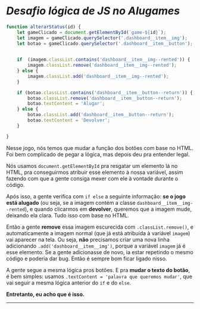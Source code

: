 # ***Desafio lógica de JS no Alugames***
```js
function alterarStatus(id) {
    let gameClicado = document.getElementById(`game-${id}`);
    let imagem = gameClicado.querySelector('.dashboard__item__img');
    let botao = gameClicado.querySelector('.dashboard__item__button');

    
    if  (imagem.classList.contains('dashboard__item__img--rented')) {
        imagem.classList.remove('dashboard__item__img--rented');
    } else { 
        imagem.classList.add('dashboard__item__img--rented');
    }

    if (botao.classList.contains('dashboard__item__button--return')) {
        botao.classList.remove('dashboard__item__button--return');
        botao.textContent = 'Alugar';
    } else {
        botao.classList.add('dashboard__item__button--return');
        botao.textContent = 'Devolver';
    }

}
```
Nesse jogo, nós temos que mudar a função dos botões com base no HTML. Foi bem complicado de pegar a lógica, mas depois deu pra entender legal.

Nós usamos `document.getElementById` pra resgatar um elemento lá no HTML, pra conseguirmos atribuir esse elemento à nossa variável, assim fazendo com que a gente consiga mexer com ele à vontade durante o código.

Após isso, a gente verifica com `if else` a seguinte informação: **se o jogo está alugado** (ou seja, se a imagem contém a classe `dashboard__item__img--rented`), e quando clicarmos em **devolver**, queremos que a imagem mude, deixando ela clara. Tudo isso com base no HTML.

Então a gente **remove** essa imagem escurecida com `.classList.remove()`, e automaticamente a imagem normal (que já está atribuída à variável `imagem`) vai aparecer na tela. Ou seja, **não** precisamos criar uma nova linha adicionando `.add('dashboard__item__img')`, porque a variável `imagem` já é esse elemento. Se a gente adicionasse de novo, ia estar repetindo o mesmo código e poderia dar bug. Então é sempre bom ficar ligado nisso.

A gente segue a mesma lógica pros botões. E pra **mudar o texto do botão**, é bem simples: usamos `.textContent = 'palavra que queremos mudar'`, que vai seguir a mesma lógica anterior do `if` e do `else`.

**Entretanto, eu acho que é isso.**

------------------------------------------------------------------------------------------------------------------------------------------------------------------------------------------------------

